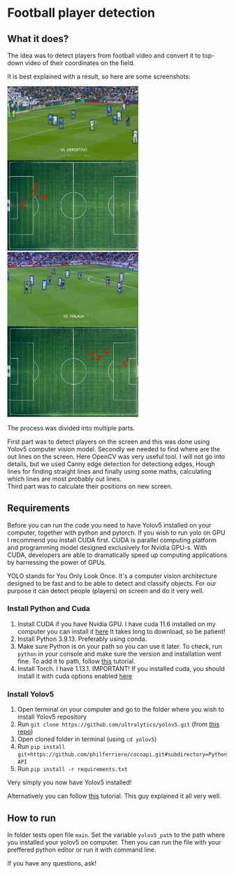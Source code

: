 # Football player detection

## What it does?

The idea was to detect players from football video and convert 
it to top-down video of their coordinates on the field.

It is best explained with a result, so here are some screenshots:

<img src="./images/result-1.png" width="300"/>

<img src="./images/result-2.png" width="300"/>

The process was divided into multiple parts.

First part was to detect players on the screen and this was done using Yolov5
computer vision model. 
Secondly we needed to find where are the out lines on the
screen. Here OpenCV was very useful tool. I will not go into details, but we used
Canny edge detection for detectiong edges, Hough lines for finding straight lines
and finally using some maths, calculating which lines are most probably out lines.  
Third part was to calculate their positions on new screen.

## Requirements

Before you can run the code you need to have Yolov5 installed on your computer, 
together with python and pytorch. If you wish to run yolo on GPU I recommend you
install CUDA first. CUDA is parallel computing platform and programming model
designed exclusively for Nvidia GPU-s. With CUDA, developers are able to 
dramatically speed up computing applications by harnessing the power of GPUs.

YOLO stands for You Only Look Once. It's a computer vision architecture designed
to be fast and to be able to detect and classify objects. For our purpose it
can detect people (players) on screen and do it very well.

### Install Python and Cuda

1. Install CUDA if you have Nvidia GPU. I have cuda 11.6 installed on my computer
you can install it 
[here](https://developer.nvidia.com/cuda-11-6-0-download-archive?target_os=Windows&target_arch=x86_64&target_version=11)
It takes long to download, so be patient!
1. Install Python 3.9.13. Preferably using conda.
2. Make sure Python is on your path so you can use it later. To check, run `python` in
your console and make sure the version and installation went fine. To add it to path,
follow [this](https://www.educative.io/answers/how-to-add-python-to-path-variable-in-windows)
tutorial.
1. Install Torch. I have 1.13.1. IMPORTANT! If you installed cuda, you should install
it with cuda options enabled 
[here](https://pytorch.org/get-started/locally/)

### Install Yolov5

1. Open terminal on your computer and go to the folder where you wish to install 
Yolov5 repository
2. Run `git clone https://github.com/ultralytics/yolov5.git` (from [this repo](https://github.com/ultralytics/yolov5))
3. Open cloned folder in terminal (using `cd yolov5`)
4. Run `pip install git+https://github.com/philferriere/cocoapi.git#subdirectory=PythonAPI`
4. Run `pip install -r requirements.txt`

Very simply you now have Yolov5 installed!


Alternatively you can follow 
[this](https://wandb.ai/onlineinference/YOLO/reports/YOLOv5-Object-Detection-on-Windows-Step-By-Step-Tutorial---VmlldzoxMDQwNzk4)
tutorial. This guy explained it all very well.

## How to run

In folder tests open file `main`. Set the variable `yolov5_path` to the path
where you installed your yolov5 on computer. Then you can run the file with your
preffered python editor or run it with command line.

If you have any questions, ask!